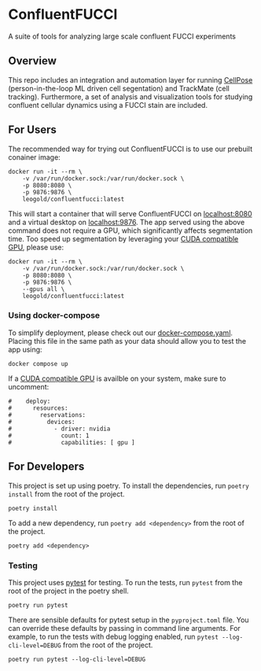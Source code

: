 # ConfluentFUCCI
A suite of tools for analyzing large scale confluent FUCCI experiments

## Overview
This repo includes an integration and automation layer for running [CellPose](https://github.com/MouseLand/cellpose) (person-in-the-loop ML driven cell segentation) and TrackMate (cell tracking). Furthermore, a set of analysis and visualization tools for studying confluent cellular dynamics using a FUCCI stain are included.


## For Users
The recommended way for trying out ConfluentFUCCI is to use our prebuilt conainer image:

```shell
docker run -it --rm \
    -v /var/run/docker.sock:/var/run/docker.sock \
    -p 8080:8080 \
    -p 9876:9876 \
    leogold/confluentfucci:latest
```

This will start a container that will serve ConfluentFUCCI on [localhost:8080](http://localhost:8080) and a virtual desktop on [localhost:9876](http://localhost:9876). The app served using the above command does not require a GPU, which significantly affects segmentation time. Too speed up segmentation by leveraging your [CUDA compatible GPU](https://developer.nvidia.com/cuda-gpus), please use:

```shell
docker run -it --rm \
    -v /var/run/docker.sock:/var/run/docker.sock \
    -p 8080:8080 \
    -p 9876:9876 \
    --gpus all \
    leogold/confluentfucci:latest
```

### Using docker-compose
To simplify deployment, please check out our [docker-compose.yaml](https://github.com/leogolds/ConfluentFUCCI/blob/main/containers/confluentfucci/docker-compose.yaml). Placing this file in the same path as your data should allow you to test the app using:

```shell
docker compose up
```

If a [CUDA compatible GPU](https://developer.nvidia.com/cuda-gpus) is availble on your system, make sure to uncomment:

```shell
#    deploy:
#      resources:
#        reservations:
#          devices:
#            - driver: nvidia
#              count: 1
#              capabilities: [ gpu ]
```


## For Developers
This project is set up using poetry. To install the dependencies, run `poetry install` from the root of the project.

```shell
poetry install
```

To add a new dependency, run `poetry add <dependency>` from the root of the project.

```shell
poetry add <dependency>
```

### Testing
This project uses [pytest](https://docs.pytest.org/en/stable/) for testing. To run the tests, run `pytest` from the root of the project in the poetry shell.

```shell
poetry run pytest
```

There are sensible defaults for pytest setup in the `pyproject.toml` file. You can override these defaults by passing in command line arguments. For example, to run the tests with debug logging enabled, run `pytest --log-cli-level=DEBUG` from the root of the project.

```shell
poetry run pytest --log-cli-level=DEBUG
```

